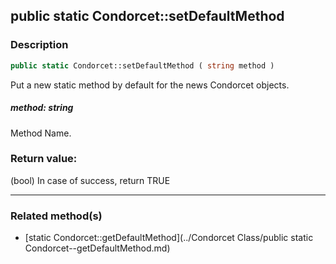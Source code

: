 ## public static Condorcet::setDefaultMethod

### Description    

```php
public static Condorcet::setDefaultMethod ( string method )
```

Put a new static method by default for the news Condorcet objects.    


##### **method:** *string*   
Method Name.    



### Return value:   

(bool) In case of success, return TRUE


---------------------------------------

### Related method(s)      

* [static Condorcet::getDefaultMethod](../Condorcet Class/public static Condorcet--getDefaultMethod.md)    
